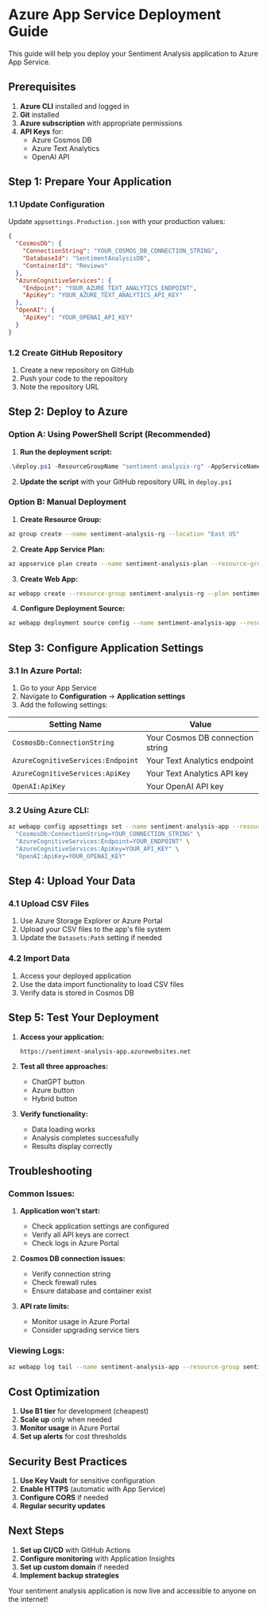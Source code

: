# Azure App Service Deployment Guide

This guide will help you deploy your Sentiment Analysis application to Azure App Service.

## Prerequisites

1. **Azure CLI** installed and logged in
2. **Git** installed
3. **Azure subscription** with appropriate permissions
4. **API Keys** for:
   - Azure Cosmos DB
   - Azure Text Analytics
   - OpenAI API

## Step 1: Prepare Your Application

### 1.1 Update Configuration
Update `appsettings.Production.json` with your production values:

```json
{
  "CosmosDb": {
    "ConnectionString": "YOUR_COSMOS_DB_CONNECTION_STRING",
    "DatabaseId": "SentimentAnalysisDB",
    "ContainerId": "Reviews"
  },
  "AzureCognitiveServices": {
    "Endpoint": "YOUR_AZURE_TEXT_ANALYTICS_ENDPOINT",
    "ApiKey": "YOUR_AZURE_TEXT_ANALYTICS_API_KEY"
  },
  "OpenAI": {
    "ApiKey": "YOUR_OPENAI_API_KEY"
  }
}
```

### 1.2 Create GitHub Repository
1. Create a new repository on GitHub
2. Push your code to the repository
3. Note the repository URL

## Step 2: Deploy to Azure

### Option A: Using PowerShell Script (Recommended)

1. **Run the deployment script:**
```powershell
.\deploy.ps1 -ResourceGroupName "sentiment-analysis-rg" -AppServiceName "sentiment-analysis-app" -Location "East US"
```

2. **Update the script** with your GitHub repository URL in `deploy.ps1`

### Option B: Manual Deployment

1. **Create Resource Group:**
```bash
az group create --name sentiment-analysis-rg --location "East US"
```

2. **Create App Service Plan:**
```bash
az appservice plan create --name sentiment-analysis-plan --resource-group sentiment-analysis-rg --sku B1 --is-linux
```

3. **Create Web App:**
```bash
az webapp create --resource-group sentiment-analysis-rg --plan sentiment-analysis-plan --name sentiment-analysis-app --runtime "DOTNET|8.0"
```

4. **Configure Deployment Source:**
```bash
az webapp deployment source config --name sentiment-analysis-app --resource-group sentiment-analysis-rg --repo-url "https://github.com/YOUR_USERNAME/YOUR_REPO.git" --branch main --manual-integration
```

## Step 3: Configure Application Settings

### 3.1 In Azure Portal:
1. Go to your App Service
2. Navigate to **Configuration** → **Application settings**
3. Add the following settings:

| Setting Name | Value |
|--------------|-------|
| `CosmosDb:ConnectionString` | Your Cosmos DB connection string |
| `AzureCognitiveServices:Endpoint` | Your Text Analytics endpoint |
| `AzureCognitiveServices:ApiKey` | Your Text Analytics API key |
| `OpenAI:ApiKey` | Your OpenAI API key |

### 3.2 Using Azure CLI:
```bash
az webapp config appsettings set --name sentiment-analysis-app --resource-group sentiment-analysis-rg --settings \
  "CosmosDb:ConnectionString=YOUR_CONNECTION_STRING" \
  "AzureCognitiveServices:Endpoint=YOUR_ENDPOINT" \
  "AzureCognitiveServices:ApiKey=YOUR_API_KEY" \
  "OpenAI:ApiKey=YOUR_OPENAI_KEY"
```

## Step 4: Upload Your Data

### 4.1 Upload CSV Files
1. Use Azure Storage Explorer or Azure Portal
2. Upload your CSV files to the app's file system
3. Update the `Datasets:Path` setting if needed

### 4.2 Import Data
1. Access your deployed application
2. Use the data import functionality to load CSV files
3. Verify data is stored in Cosmos DB

## Step 5: Test Your Deployment

1. **Access your application:**
   ```
   https://sentiment-analysis-app.azurewebsites.net
   ```

2. **Test all three approaches:**
   - ChatGPT button
   - Azure button  
   - Hybrid button

3. **Verify functionality:**
   - Data loading works
   - Analysis completes successfully
   - Results display correctly

## Troubleshooting

### Common Issues:

1. **Application won't start:**
   - Check application settings are configured
   - Verify all API keys are correct
   - Check logs in Azure Portal

2. **Cosmos DB connection issues:**
   - Verify connection string
   - Check firewall rules
   - Ensure database and container exist

3. **API rate limits:**
   - Monitor usage in Azure Portal
   - Consider upgrading service tiers

### Viewing Logs:
```bash
az webapp log tail --name sentiment-analysis-app --resource-group sentiment-analysis-rg
```

## Cost Optimization

1. **Use B1 tier** for development (cheapest)
2. **Scale up** only when needed
3. **Monitor usage** in Azure Portal
4. **Set up alerts** for cost thresholds

## Security Best Practices

1. **Use Key Vault** for sensitive configuration
2. **Enable HTTPS** (automatic with App Service)
3. **Configure CORS** if needed
4. **Regular security updates**

## Next Steps

1. **Set up CI/CD** with GitHub Actions
2. **Configure monitoring** with Application Insights
3. **Set up custom domain** if needed
4. **Implement backup strategies**

Your sentiment analysis application is now live and accessible to anyone on the internet!


